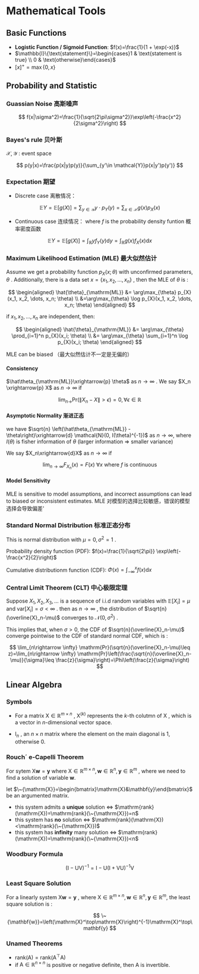 # Mathematical Tools

## Basic Functions

- **Logistic Function / Sigmoid Function**: $f(x)=\frac{1}{1 + \exp(-x)}$
- $\mathbb{I}\{\text{statement}\}=\begin{cases}1 & \text{statement is true} \\ 0 & \text{otherwise}\end{cases}$
- $[x]^+=\max\{0,x\}$ 


## Probability and Statistic

### Guassian Noise 高斯噪声

$$
f(x|\sigma^2)=\frac{1}{\sqrt{2\pi\sigma^2}}\exp\left(-\frac{x^2}{2\sigma^2}\right)
$$

### Bayes's rule 贝叶斯
$\mathcal{X}, \mathcal{Y}$ : event space

$$
p(y|x)=\frac{p(x|y)p(y)}{\sum_{y'\in \mathcal{Y}}p(x|y')p(y')}
$$

### Expectation 期望
- Discrete case 离散情况：

$$
\mathbb{E} Y= \mathbb{E}[g(X)]=\sum_{y\in \mathcal{Y}} y\cdot p_Y(y)=\sum_{x\in \mathcal{X}} g(x)p_X(x)
$$

- Continuous case 连续情况：
where $f$ is the probability density funtion 概率密度函数

$$
\mathbb{E} Y=\mathbb{E}[g(X)]=\int_{\mathbb{R}} yf_Y(y)\mathrm{d}y=\int_{\mathbb{R}}g(x)f_X(x)\mathrm{d}x
$$

### Maximum Likelihood Estimation (MLE) 最大似然估计
Assume we get a probability function $p_X(x; \theta)$ with unconfirmed parameters, $\theta$ . Additionally, there is a data set $x=\{x_1,x_2,\dots,x_n\}$ , then the MLE of $\theta$ is :

$$
\begin{aligned}
\hat{\theta}_{\mathrm{ML}} &= \arg\max_{\theta} p_{X}(x_1, x_2, \dots, x_n; \theta) \\
&=\arg\max_{\theta} \log p_{X}(x_1, x_2, \dots, x_n; \theta)
\end{aligned}
$$

if $x_1, x_2, \dots, x_n$ are independent, then:

$$
\begin{aligned}
\hat{\theta}_{\mathrm{ML}} &= \arg\max_{\theta} \prod_{i=1}^n p_{X}(x_i; \theta) \\
&= \arg\max_{\theta} \sum_{i=1}^n \log p_{X}(x_i; \theta)
\end{aligned}
$$

MLE can be biased （最大似然估计不一定是无偏的）

#### Consistency 
$\hat\theta_{\mathrm{ML}}\xrightarrow{p} \theta$ as $n\rightarrow \infty$ . We say $X_n \xrightarrow{p} X$ as $n\rightarrow \infty$ if 

$$
\lim_{n\rightarrow}\mathrm{Pr}(\|X_n-X\|>\epsilon) = 0, \forall \epsilon\in \mathbb{R}
$$

#### Asymptotic Normality 渐进正态
we have $\sqrt{n} \left(\hat\theta_{\mathrm{ML}} - \theta\right)\xrightarrow{d} \mathcal{N}(0, I(\theta)^{-1})$ as $n\rightarrow \infty$, where $I(\theta)$ is fisher information of $\theta$ (larger information $\Longrightarrow$ smaller variance)

We say $X_n\xrightarrow{d}X$ as $n\rightarrow \infty$ if 

$$
\lim_{n\rightarrow \infty}F_{X_n}(x)=F(x)~\forall x \text{  where }f\text{ is continuous}
$$

#### Model Sensitivity

MLE is sensitive to model assumptions, and incorrect assumptions can lead to biased or inconsistent estimates. MLE 对模型的选择比较敏感，错误的模型选择会导致偏差'

### Standard Normal Distribution 标准正态分布

This is normal distribution with $\mu=0, \sigma^2=1$ .

Probability density function (PDF): $f(x)=\frac{1}{\sqrt{2\pi}} \exp\left(-\frac{x^2}{2}\right)$

Cumulative distributionm function (CDF): $\Phi(x)=\int_{-\infty}^x f(x) \mathrm{d} x$

### Central Limit Theorem (CLT) 中心极限定理
Suppose $X_1, X_2, X_3, \dots$ is a sequence of i.i.d random variables with $\mathbb{E}[X_i]=\mu$ and $\mathrm{var}[X_i]=\sigma<\infty$ . then as $n\rightarrow\infty$ , the distribution of $\sqrt{n}(\overline{X}_n-\mu)$ converges to $\mathcal{N}(0, \sigma^2)$ . 

This implies that, when $\sigma>0$, the CDF of $\sqrt{n}(\overline{X}_n-\mu)$ converge pointwise to the CDF of standard normal CDF, which is :

$$
\lim_{n\rightarrow \infty} \mathrm{Pr}(\sqrt{n}(\overline{X}_n-\mu)\leq z)=\lim_{n\rightarrow \infty} \mathrm{Pr}\left(\frac{\sqrt{n}(\overline{X}_n-\mu)}{\sigma}\leq \frac{z}{\sigma}\right)=\Phi\left(\frac{z}{\sigma}\right)
$$

## Linear Algebra

### Symbols

- For a matrix $\mathrm{X}\in \mathbb{R}^{m\times n}$ , $\mathrm{X}^{(k)}$ represents the $k$-th colutmn of $\mathrm{X}$ , which is a vector in $n$-dimensional vector space.

- $\mathrm{I}_n$ , an $n\times n$ matrix where the element on the main diagonal is $1$, otherwise $0$. 

### Rouch´ e-Capelli Theorem
For sytem $\mathrm{X}\mathbf{w}=\mathbf{y}$ where $\mathrm{X}\in \mathbb{R}^{m\times n}, \mathbf{w}\in \mathbb{R}^{n}, \mathbf{y}\in \mathbb{R}^m$ , where we need to find a solution of variable $\mathbf{w}$. 

let $\~{\mathrm{X}}=\begin{bmatrix}\mathrm{X}&\mathbf{y}\end{bmatrix}$ be an argumented matrix.

- this system admits a **unique** solution $\Longleftrightarrow$ $\mathrm{rank}(\mathrm{X})=\mathrm{rank}(\~{\mathrm{X}})=n$
- this system has **no** solution $\Longleftrightarrow$ $\mathrm{rank}(\mathrm{X})<\mathrm{rank}(\~{\mathrm{X}})$
- this system has **infinity** many solution $\Longleftrightarrow$ $\mathrm{rank}(\mathrm{X})=\mathrm{rank}(\~{\mathrm{X}})<n$

### Woodbury Formula
$$
(\mathrm{I}-\mathrm{U}\mathrm{V})^{-1}=\mathrm{I}-\mathrm{U}(\mathrm{I}+\mathrm{V}\mathrm{U})^{-1}\mathrm{V}
$$

### Least Square Solution

For a linearly system $\mathrm{X}\mathbf{w}=\mathbf{y}$ , where $\mathrm{X}\in \mathbb{R}^{m\times n}, \mathbf{w}\in \mathbb{R}^n, \mathbf{y}\in\mathbb{R}^m$, the least square solution is :

$$
\~{\mathbf{w}}=\left(\mathrm{X}^\top\mathrm{X}\right)^{-1}\mathrm{X}^\top\mathbf{y}
$$

### Unamed Theorems

- $\mathrm{rank}(\mathrm{A})=\mathrm{rank}(\mathrm{A^\top A})$
- if $\mathrm{A}\in \mathbb{R}^{n\times n}$ is positive or negative definite, then $\mathrm{A}$ is invertible.
